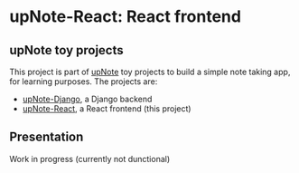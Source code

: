 # upNote-React: React frontend

## upNote toy projects

This project is part of [upNote](https://github.com/mvoland/upnote) toy projects to build a simple note taking app, for learning purposes. The projects are:

* [upNote-Django](https://github.com/mvoland/upnotedjango), a Django backend
* [upNote-React](https://github.com/mvoland/upnote-react), a React frontend  (this project)

## Presentation

Work in progress (currently not dunctional)
